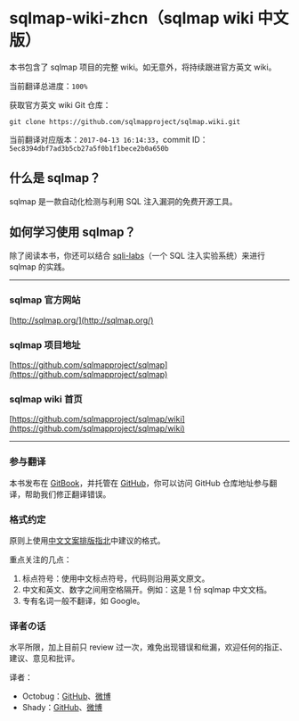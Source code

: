 # sqlmap-wiki-zhcn（sqlmap wiki 中文版）

本书包含了 sqlmap 项目的完整 wiki。如无意外，将持续跟进官方英文 wiki。

当前翻译总进度：`100%`

获取官方英文 wiki Git 仓库：

```
git clone https://github.com/sqlmapproject/sqlmap.wiki.git
```

当前翻译对应版本：`2017-04-13 16:14:33`，commit ID：`5ec8394dbf7ad3b5cb27a5f0b1f1bece2b0a650b`

## 什么是 sqlmap？

sqlmap 是一款自动化检测与利用 SQL 注入漏洞的免费开源工具。

## 如何学习使用 sqlmap？

除了阅读本书，你还可以结合 [sqli-labs](https://github.com/Audi-1/sqli-labs)（一个 SQL 注入实验系统）来进行 sqlmap 的实践。

---

### sqlmap 官方网站

[http://sqlmap.org/](http://sqlmap.org/)

### sqlmap 项目地址

[https://github.com/sqlmapproject/sqlmap](https://github.com/sqlmapproject/sqlmap)

### sqlmap wiki 首页

[https://github.com/sqlmapproject/sqlmap/wiki](https://github.com/sqlmapproject/sqlmap/wiki)

---

### 参与翻译

本书发布在 [GitBook](https://www.gitbook.com/book/octobug/sqlmap-wiki-zhcn/details)，并托管在 [GitHub](https://github.com/OctoBug/sqlmap-wiki-zhcn)，你可以访问 GitHub 仓库地址参与翻译，帮助我们修正翻译错误。

### 格式约定

原则上使用[中文文案排版指北](https://github.com/mzlogin/chinese-copywriting-guidelines/blob/Simplified/README.md)中建议的格式。

重点关注的几点：

1. 标点符号：使用中文标点符号，代码则沿用英文原文。
2. 中文和英文、数字之间用空格隔开。例如：这是 1 份 sqlmap 中文文档。
3. 专有名词一般不翻译，如 Google。

### 译者の话

水平所限，加上目前只 review 过一次，难免出现错误和纰漏，欢迎任何的指正、建议、意见和批评。

译者：
- Octobug：[GitHub](https://github.com/Octobug)、[微博](http://weibo.com/qq362499939)
- Shady：[GitHub](https://github.com/Root-shady)、[微博](http://weibo.com/u/2873357002)

